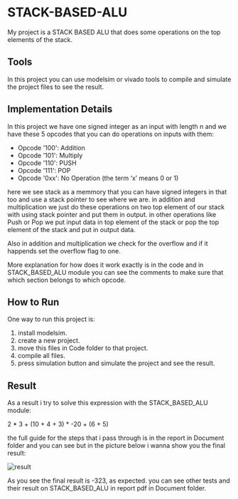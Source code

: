 # STACK-BASED-ALU
My project is a STACK BASED ALU that does some operations on the top elements of the stack.
## Tools
In this project you can use modelsim or vivado tools to compile and simulate the project files to see the result.
## Implementation Details
In this project we have one signed integer as an input with length n and we have these 5 opcodes that you can do operations on inputs with them:
+ Opcode '100': Addition
+ Opcode '101': Multiply
+ Opcode '110': PUSH
+ Opcode '111': POP
+ Opcode '0xx': No Operation (the term ‘x’ means 0 or 1)

here we see stack as a memmory that you can have signed integers in that too and use a stack pointer to see where we are.
in addition and multiplication we just do these operations on two top element of our stack with using stack pointer and put them in output.
in other operations like Push or Pop we put input data in top element of the stack or pop the top element of the stack and put in output data.

Also in addition and multiplication we check for the overflow and if it happends set the overflow flag to one.

More explanation for how does it work exactly is in the code and in STACK_BASED_ALU module you can see the comments to make sure that which section belongs to which opcode.

## How to Run
One way to run this project is:
1. install modelsim.
2. create a new project.
3. move this files in Code folder to that project.
4. compile all files.
5. press simulation button and simulate the project and see the result.
## Result
As a result i try to solve this expression with the STACK_BASED_ALU module:

2 * 3 + (10 + 4 + 3) * -20 + (6 + 5)

the full guide for the steps that i pass through is in the report in Document folder and you can see but in the picture below i wanna show you the final result:

![result](https://github.com/pedrammmmmm/STACK-BASED-ALU/assets/122311109/66b25955-9d37-47f5-99dd-c4da7352d41b)

As you see the final result is -323, as expected.
you can see other tests and their result on STACK_BASED_ALU in report pdf in Document folder.
